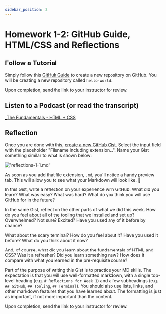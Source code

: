 ```yaml
---
sidebar_position: 2
---
```


# Homework 1-2: GitHub Guide, HTML/CSS and Reflections

## Follow a Tutorial

Simply follow this [GitHub Guide](https://guides.github.com/activities/hello-world/) to create a new repository on GitHub. You will be creating a new repository called `hello-world`.

Upon completion, send the link to your instructor for review.

## Listen to a Podcast (or read the transcript)

[\_The Fundamentals - HTML + CSS](https://syntax.fm/show/158/the-fundamentals-html-css)

## Reflection

Once you are done with this, [create a new GitHub Gist](https://gist.github.com/). Select the input field with the placeholder "Filename including extension...". Name your Gist something similar to what is shown below:

!['reflections-1-1.md'](/img/gist.png)

As soon as you add that file extension, `.md`, you'll notice a handy preview tab. This will allow you to see what your Markdown will look like. 🎉

In this Gist, write a reflection on your experience with GitHub. What did you learn? What was easy? What was hard? What do you think you will use GitHub for in the future?

In the same Gist, reflect on the other parts of what we did this week. How do you feel about all of the tooling that we installed and set up? Overwhelmed? Not sure? Excited? Have you used any of it before by chance?

What about the scary terminal? How do you feel about it? Have you used it before? What do you think about it now?

And, of course, what did you learn about the fundamentals of HTML and CSS? Was it a refresher? Did you learn something new? How does it compare with what you learned in the pre-requisite course?

Part of the purpose of writing this Gist is to practice your MD skills. The expectation is that you will use well-formatted markdown, with a single top-level heading (e.g. `# Reflections for Week 1`) and a few subheadings (e.g. `## GitHub`, `## Tooling`, `## Terminal`). You should also use lists, links, and other markdown features that you have learned about. The formatting is just as important, if not more important than the content.

Upon completion, send the link to your instructor for review.
